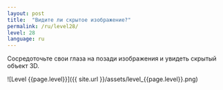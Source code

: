 ```yaml
---
layout: post
title:  "Видите ли скрытое изображение?"
permalink: /ru/level28/
level: 28
language: ru
---
```

Сосредоточьте свои глаза на позади изображения и увидеть скрытый объект 3D.

![Level {{page.level}}]({{ site.url }}/assets/level_{{page.level}}.png)